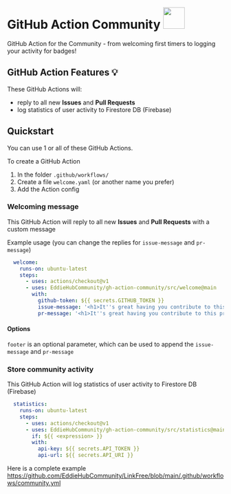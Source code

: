 # GitHub Action Community <img src="https://i.imgur.com/m6EYre1.png" width="50px">

GitHub Action for the Community - from welcoming first timers to logging your activity for badges!

## GitHub Action Features 💡

These GitHub Actions will:
- reply to all new **Issues** and **Pull Requests**
- log statistics of user activity to Firestore DB (Firebase)
  
## Quickstart

You can use 1 or all of these GitHub Actions.

To create a GitHub Action
1. In the folder `.github/workflows/`
2. Create a file `welcome.yaml` (or another name you prefer)
3. Add the Action config

### Welcoming message

This GitHub Action will reply to all new **Issues** and **Pull Requests** with a custom message

Example usage (you can change the replies for `issue-message` and `pr-message`)
```yaml
  welcome:
    runs-on: ubuntu-latest
    steps:
      - uses: actions/checkout@v1
      - uses: EddieHubCommunity/gh-action-community/src/welcome@main
        with:
          github-token: ${{ secrets.GITHUB_TOKEN }}
          issue-message: '<h1>It''s great having you contribute to this project</h1> Feel free to raise an <strong>Issue</strong>! Welcome to the community :nerd_face:'
          pr-message: '<h1>It''s great having you contribute to this project</h1> Feel free to create a <strong>Pull Request</strong>! Welcome to the community :nerd_face:'
```

#### Options

`footer` is an optional parameter, which can be used to append the `issue-message` and `pr-message`

### Store community activity

This GitHub Action will log statistics of user activity to Firestore DB (Firebase)

```yaml
  statistics:
    runs-on: ubuntu-latest
    steps:
      - uses: actions/checkout@v1
      - uses: EddieHubCommunity/gh-action-community/src/statistics@main
        if: ${{ <expression> }}
        with:
          api-key: ${{ secrets.API_TOKEN }}
          api-url: ${{ secrets.API_URI }}
```

Here is a complete example https://github.com/EddieHubCommunity/LinkFree/blob/main/.github/workflows/community.yml
